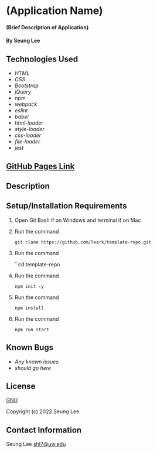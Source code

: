 # (Application Name)

#### (Brief Description of Application)

#### By Seung Lee

## Technologies Used

* _HTML_
* _CSS_
* _Bootstrap_
* _jQuery_
* _npm_
* _webpack_
* _eslint_
* _babel_
* _html-loader_
* _style-loader_
* _css-loader_
* _file-loader_
* _jest_

## [GitHub Pages Link](https://leark.github.io/template-repo)
## Description

## Setup/Installation Requirements

1. Open Git Bash if on Windows and terminal if on Mac
2. Run the command

    ``git clone https://github.com/leark/template-repo.git``

3. Run the command

    ``cd template-repo

4. Run the command

    ``npm init -y``

5. Run the command

    ``npm install``

6. Run the command

    ``npm run start``

## Known Bugs

* _Any known issues_
* _should go here_

## License

[GNU](/LICENSE-GNU)

Copyright (c) 2022 Seung Lee

## Contact Information

Seung Lee
shl7@uw.edu